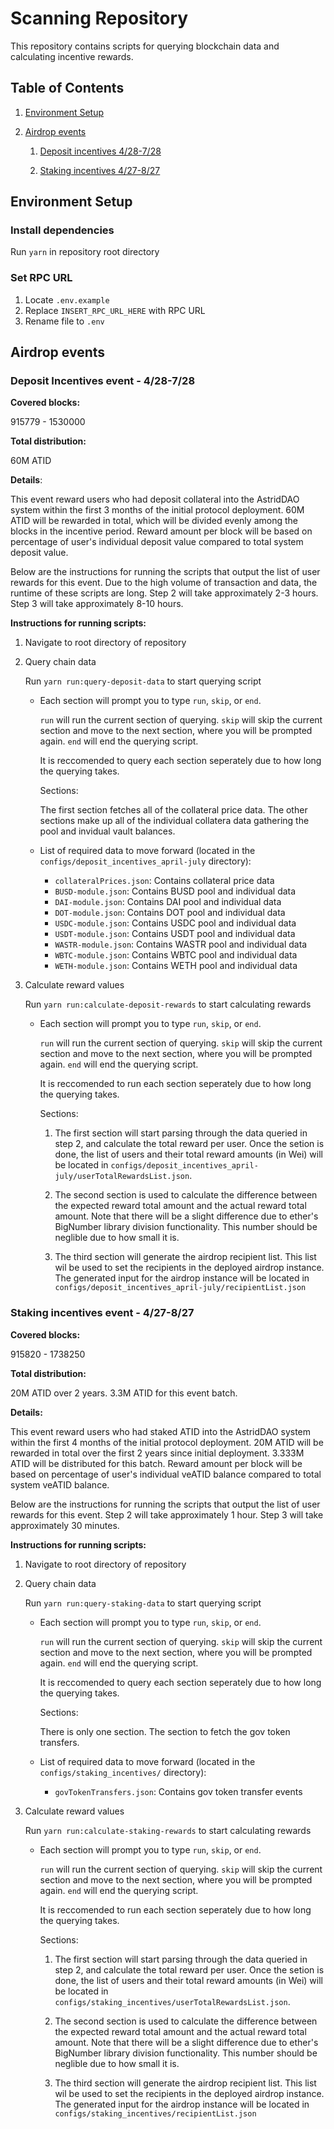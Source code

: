 # Scanning Repository 
This repository contains scripts for querying blockchain data and calculating incentive rewards. 

## Table of Contents

1. [Environment Setup](#environment-setup)

2. [Airdrop events](#airdrop-events)

    1. [Deposit incentives 4/28-7/28](#deposit-incentives-event---428-728)

    2. [Staking incentives 4/27-8/27](#staking-incentives-event---427-827)

## Environment Setup

### Install dependencies 
Run `yarn` in repository root directory

### Set RPC URL
1. Locate `.env.example`
2. Replace `INSERT_RPC_URL_HERE` with RPC URL
3. Rename file to `.env`

## Airdrop events
### Deposit Incentives event - 4/28-7/28 

**Covered blocks:** 

915779 - 1530000

**Total distribution:** 

60M ATID

**Details**:
    
  This event reward users who had deposit collateral into the AstridDAO system within the first 3 months of the initial protocol deployment. 60M ATID will be rewarded in total, which will be divided evenly among the blocks in the incentive period. Reward amount per block will be based on percentage of user's individual deposit value compared to total system deposit value. 

  Below are the instructions for running the scripts that output the list of user rewards for this event. Due to the high volume of transaction and data, the runtime of these scripts are long. Step 2 will take approximately 2-3 hours. Step 3 will take approximately 8-10 hours. 

**Instructions for running scripts:**

1. Navigate to root directory of repository

2. Query chain data
  
    Run `yarn run:query-deposit-data` to start querying script

    - Each section will prompt you to type `run`, `skip`, or `end`. 
    
      `run` will run the current section of querying. `skip` will skip the current section and move to the next section, where you will be prompted again. `end` will end the querying script. 

      It is reccomended to query each section seperately due to how long the querying takes. 

      Sections:

        The first section fetches all of the collateral price data. The other sections make up all of the individual collatera data gathering the pool and invidual vault balances. 

    - List of required data to move forward (located in the `configs/deposit_incentives_april-july` directory):
      
      - `collateralPrices.json`: Contains collateral price data
      - `BUSD-module.json`: Contains BUSD pool and individual data
      - `DAI-module.json`: Contains DAI pool and individual data
      - `DOT-module.json`: Contains DOT pool and individual data
      - `USDC-module.json`: Contains USDC pool and individual data
      - `USDT-module.json`: Contains USDT pool and individual data
      - `WASTR-module.json`: Contains WASTR pool and individual data
      - `WBTC-module.json`: Contains WBTC pool and individual data
      - `WETH-module.json`: Contains WETH pool and individual data
  
3. Calculate reward values 

    Run `yarn run:calculate-deposit-rewards` to start calculating rewards

    - Each section will prompt you to type `run`, `skip`, or `end`. 
    
      `run` will run the current section of querying. `skip` will skip the current section and move to the next section, where you will be prompted again. `end` will end the querying script. 

      It is reccomended to run each section seperately due to how long the querying takes. 

      Sections:

        1. The first section will start parsing through the data queried in step 2, and calculate the total reward per user. Once the setion is done, the list of users and their total reward amounts (in Wei) will be located in `configs/deposit_incentives_april-july/userTotalRewardsList.json`. 
    
        2. The second section is used to calculate the difference between the expected reward total amount and the actual reward total amount. Note that there will be a slight difference due to ether's BigNumber library division functionality. This number should be neglible due to how small it is. 

        3. The third section will generate the airdrop recipient list. This list wil be used to set the recipients in the deployed airdrop instance. The generated input for the airdrop instance will be located in `configs/deposit_incentives_april-july/recipientList.json`

### Staking incentives event - 4/27-8/27

**Covered blocks:** 

915820 - 1738250

**Total distribution:** 

20M ATID over 2 years. 3.3M ATID for this event batch. 

**Details:** 

This event reward users who had staked ATID into the AstridDAO system within the first 4 months of the initial protocol deployment. 20M ATID will be rewarded in total over the first 2 years since initial deployment. 3.333M ATID will be distributed for this batch. Reward amount per block will be based on percentage of user's individual veATID balance compared to total system veATID balance. 

Below are the instructions for running the scripts that output the list of user rewards for this event. Step 2 will take approximately 1 hour. Step 3 will take approximately 30 minutes.

**Instructions for running scripts:**

1. Navigate to root directory of repository

2. Query chain data
  
    Run `yarn run:query-staking-data` to start querying script

    - Each section will prompt you to type `run`, `skip`, or `end`. 
    
      `run` will run the current section of querying. `skip` will skip the current section and move to the next section, where you will be prompted again. `end` will end the querying script. 

      It is reccomended to query each section seperately due to how long the querying takes. 

      Sections:

        There is only one section. The section to fetch the gov token transfers. 

    - List of required data to move forward (located in the `configs/staking_incentives/` directory):
      
      - `govTokenTransfers.json`: Contains gov token transfer events
  
3. Calculate reward values 

    Run `yarn run:calculate-staking-rewards` to start calculating rewards

    - Each section will prompt you to type `run`, `skip`, or `end`. 
    
      `run` will run the current section of querying. `skip` will skip the current section and move to the next section, where you will be prompted again. `end` will end the querying script. 

      It is reccomended to run each section seperately due to how long the querying takes. 

      Sections:

        1. The first section will start parsing through the data queried in step 2, and calculate the total reward per user. Once the setion is done, the list of users and their total reward amounts (in Wei) will be located in `configs/staking_incentives/userTotalRewardsList.json`. 
    
        2. The second section is used to calculate the difference between the expected reward total amount and the actual reward total amount. Note that there will be a slight difference due to ether's BigNumber library division functionality. This number should be neglible due to how small it is. 

        3. The third section will generate the airdrop recipient list. This list wil be used to set the recipients in the deployed airdrop instance. The generated input for the airdrop instance will be located in `configs/staking_incentives/recipientList.json`
